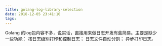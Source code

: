 ```yaml
---
title: golang-log-library-selection
date: 2018-12-05 23:41:10
tags:
---
```


Golang 的log包内容不多，说实话，直接用来做日志开发有些简易。主要是缺少一些功能：
按日志级别打印和控制日志；
日志文件自动分割；
异步打印日志。

